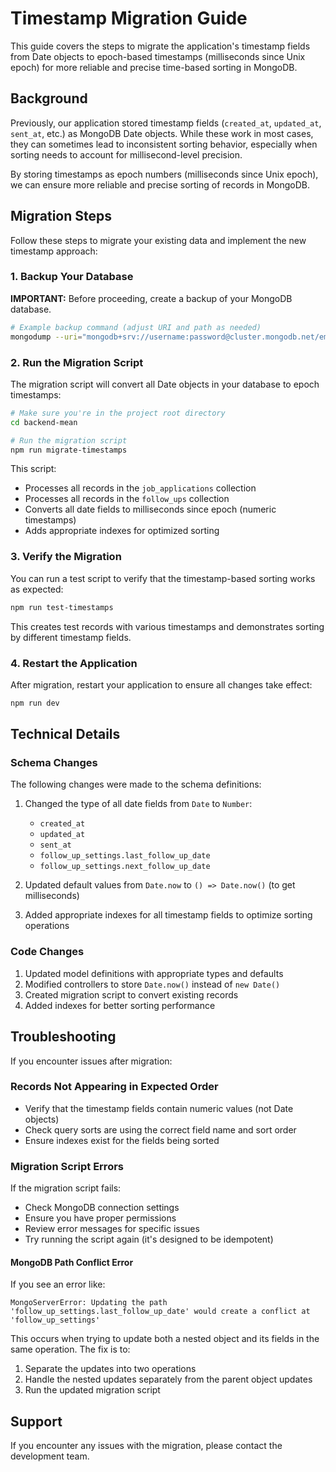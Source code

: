 # Timestamp Migration Guide

This guide covers the steps to migrate the application's timestamp fields from Date objects to epoch-based timestamps (milliseconds since Unix epoch) for more reliable and precise time-based sorting in MongoDB.

## Background

Previously, our application stored timestamp fields (`created_at`, `updated_at`, `sent_at`, etc.) as MongoDB Date objects. While these work in most cases, they can sometimes lead to inconsistent sorting behavior, especially when sorting needs to account for millisecond-level precision.

By storing timestamps as epoch numbers (milliseconds since Unix epoch), we can ensure more reliable and precise sorting of records in MongoDB.

## Migration Steps

Follow these steps to migrate your existing data and implement the new timestamp approach:

### 1. Backup Your Database

**IMPORTANT:** Before proceeding, create a backup of your MongoDB database.

```bash
# Example backup command (adjust URI and path as needed)
mongodump --uri="mongodb+srv://username:password@cluster.mongodb.net/email_automation" --out=./backup_$(date +%Y%m%d)
```

### 2. Run the Migration Script

The migration script will convert all Date objects in your database to epoch timestamps:

```bash
# Make sure you're in the project root directory
cd backend-mean

# Run the migration script
npm run migrate-timestamps
```

This script:
- Processes all records in the `job_applications` collection
- Processes all records in the `follow_ups` collection
- Converts all date fields to milliseconds since epoch (numeric timestamps)
- Adds appropriate indexes for optimized sorting

### 3. Verify the Migration

You can run a test script to verify that the timestamp-based sorting works as expected:

```bash
npm run test-timestamps
```

This creates test records with various timestamps and demonstrates sorting by different timestamp fields.

### 4. Restart the Application

After migration, restart your application to ensure all changes take effect:

```bash
npm run dev
```

## Technical Details

### Schema Changes

The following changes were made to the schema definitions:

1. Changed the type of all date fields from `Date` to `Number`:
   - `created_at`
   - `updated_at`
   - `sent_at`
   - `follow_up_settings.last_follow_up_date`
   - `follow_up_settings.next_follow_up_date`

2. Updated default values from `Date.now` to `() => Date.now()` (to get milliseconds)

3. Added appropriate indexes for all timestamp fields to optimize sorting operations

### Code Changes

1. Updated model definitions with appropriate types and defaults
2. Modified controllers to store `Date.now()` instead of `new Date()`
3. Created migration script to convert existing records
4. Added indexes for better sorting performance

## Troubleshooting

If you encounter issues after migration:

### Records Not Appearing in Expected Order

- Verify that the timestamp fields contain numeric values (not Date objects)
- Check query sorts are using the correct field name and sort order
- Ensure indexes exist for the fields being sorted

### Migration Script Errors

If the migration script fails:
- Check MongoDB connection settings
- Ensure you have proper permissions
- Review error messages for specific issues
- Try running the script again (it's designed to be idempotent)

#### MongoDB Path Conflict Error

If you see an error like:
```
MongoServerError: Updating the path 'follow_up_settings.last_follow_up_date' would create a conflict at 'follow_up_settings'
```

This occurs when trying to update both a nested object and its fields in the same operation. The fix is to:
1. Separate the updates into two operations
2. Handle the nested updates separately from the parent object updates
3. Run the updated migration script

## Support

If you encounter any issues with the migration, please contact the development team. 